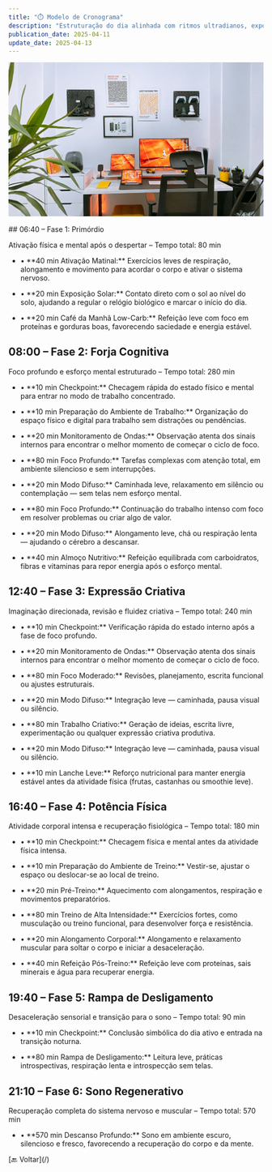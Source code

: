 ```yaml
---
title: "⏱️ Modelo de Cronograma"
description: "Estruturação do dia alinhada com ritmos ultradianos, exposição solar, checkpoints estratégicos e máxima performance cognitiva e física."
publication_date: 2025-04-11
update_date: 2025-04-13
---
```


![[Fonte: Afshin T2Y / Unsplash]](/assets/images/afshin-t2y-3_PVkGcXqgQ-unsplash.jpg "Imagem de capa")

<section class="section">
## 06:40 – Fase 1: Primórdio
<p class="text-small text-secondary">Ativação física e mental após o despertar – Tempo total: 80 min</p>

- <p>• **40 min Ativação Matinal:** Exercícios leves de respiração, alongamento e movimento para acordar o corpo e ativar o sistema nervoso.</p>
- <p>• **20 min Exposição Solar:** Contato direto com o sol ao nível do solo, ajudando a regular o relógio biológico e marcar o início do dia.</p>
- <p>• **20 min Café da Manhã Low-Carb:** Refeição leve com foco em proteínas e gorduras boas, favorecendo saciedade e energia estável.</p>

## 08:00 – Fase 2: Forja Cognitiva
<p class="text-small text-secondary">Foco profundo e esforço mental estruturado – Tempo total: 280 min</p>

- <p>• **10 min Checkpoint:** Checagem rápida do estado físico e mental para entrar no modo de trabalho concentrado.</p>
- <p>• **10 min Preparação do Ambiente de Trabalho:** Organização do espaço físico e digital para trabalho sem distrações ou pendências.</p>
- <p>• **20 min Monitoramento de Ondas:** Observação atenta dos sinais internos para encontrar o melhor momento de começar o ciclo de foco.</p>
- <p>• **80 min Foco Profundo:** Tarefas complexas com atenção total, em ambiente silencioso e sem interrupções.</p>
- <p>• **20 min Modo Difuso:** Caminhada leve, relaxamento em silêncio ou contemplação — sem telas nem esforço mental.</p>
- <p>• **80 min Foco Profundo:** Continuação do trabalho intenso com foco em resolver problemas ou criar algo de valor.</p>
- <p>• **20 min Modo Difuso:** Alongamento leve, chá ou respiração lenta — ajudando o cérebro a descansar.</p>
- <p>• **40 min Almoço Nutritivo:** Refeição equilibrada com carboidratos, fibras e vitaminas para repor energia após o esforço mental.</p>

## 12:40 – Fase 3: Expressão Criativa
<p class="text-small text-secondary">Imaginação direcionada, revisão e fluidez criativa – Tempo total: 240 min</p>

- <p>• **10 min Checkpoint:** Verificação rápida do estado interno após a fase de foco profundo.</p>
- <p>• **20 min Monitoramento de Ondas:** Observação atenta dos sinais internos para encontrar o melhor momento de começar o ciclo de foco.</p>
- <p>• **80 min Foco Moderado:** Revisões, planejamento, escrita funcional ou ajustes estruturais.</p>
- <p>• **20 min Modo Difuso:** Integração leve — caminhada, pausa visual ou silêncio.</p>
- <p>• **80 min Trabalho Criativo:** Geração de ideias, escrita livre, experimentação ou qualquer expressão criativa produtiva.</p>
- <p>• **20 min Modo Difuso:** Integração leve — caminhada, pausa visual ou silêncio.</p>
- <p>• **10 min Lanche Leve:** Reforço nutricional para manter energia estável antes da atividade física (frutas, castanhas ou smoothie leve).</p>

## 16:40 – Fase 4: Potência Física
<p class="text-small text-secondary">Atividade corporal intensa e recuperação fisiológica – Tempo total: 180 min</p>

- <p>• **10 min Checkpoint:** Checagem física e mental antes da atividade física intensa.</p>
- <p>• **10 min Preparação do Ambiente de Treino:** Vestir-se, ajustar o espaço ou deslocar-se ao local de treino.</p>
- <p>• **20 min Pré-Treino:** Aquecimento com alongamentos, respiração e movimentos preparatórios.</p>
- <p>• **80 min Treino de Alta Intensidade:** Exercícios fortes, como musculação ou treino funcional, para desenvolver força e resistência.</p>
- <p>• **20 min Alongamento Corporal:** Alongamento e relaxamento muscular para soltar o corpo e iniciar a desaceleração.</p>
- <p>• **40 min Refeição Pós-Treino:** Refeição leve com proteínas, sais minerais e água para recuperar energia.</p>

## 19:40 – Fase 5: Rampa de Desligamento
<p class="text-small text-secondary">Desaceleração sensorial e transição para o sono – Tempo total: 90 min</p>

- <p>• **10 min Checkpoint:** Conclusão simbólica do dia ativo e entrada na transição noturna.</p>
- <p>• **80 min Rampa de Desligamento:** Leitura leve, práticas introspectivas, respiração lenta e introspecção sem telas.</p>

## 21:10 – Fase 6: Sono Regenerativo
<p class="text-small text-secondary">Recuperação completa do sistema nervoso e muscular – Tempo total: 570 min</p>

- <p>• **570 min Descanso Profundo:** Sono em ambiente escuro, silencioso e fresco, favorecendo a recuperação do corpo e da mente.</p>
</section>

<section class="section text-center">[🔙 Voltar](/)</section>
